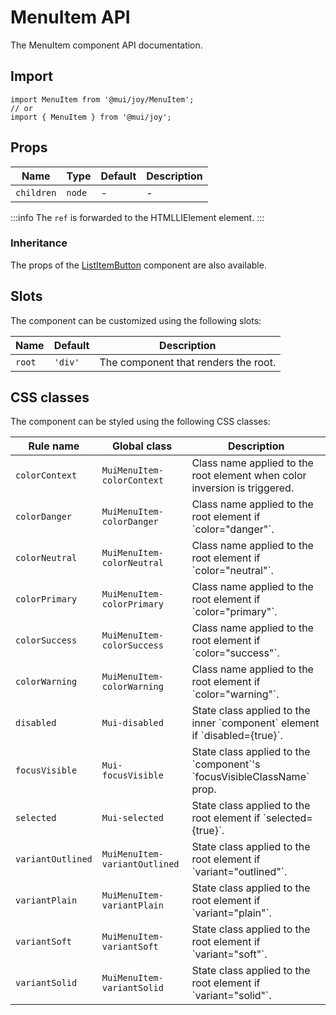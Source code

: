 # MenuItem API

The MenuItem component API documentation.

## Import

```
import MenuItem from '@mui/joy/MenuItem';
// or
import { MenuItem } from '@mui/joy';
```

## Props

| Name | Type | Default | Description |
| --- | --- | --- | --- |
| `children` | `node` | - | - |

:::info
The `ref` is forwarded to the HTMLLIElement element.
:::

### Inheritance

The props of the [ListItemButton](/joy-ui/api/list-item-button/) component are also available.

## Slots

The component can be customized using the following slots:

| Name | Default | Description |
| --- | --- | --- |
| `root` | `'div'` | The component that renders the root. |

## CSS classes

The component can be styled using the following CSS classes:

| Rule name | Global class | Description |
| --- | --- | --- |
| `colorContext` | `MuiMenuItem-colorContext` | Class name applied to the root element when color inversion is triggered. |
| `colorDanger` | `MuiMenuItem-colorDanger` | Class name applied to the root element if \`color="danger"\`. |
| `colorNeutral` | `MuiMenuItem-colorNeutral` | Class name applied to the root element if \`color="neutral"\`. |
| `colorPrimary` | `MuiMenuItem-colorPrimary` | Class name applied to the root element if \`color="primary"\`. |
| `colorSuccess` | `MuiMenuItem-colorSuccess` | Class name applied to the root element if \`color="success"\`. |
| `colorWarning` | `MuiMenuItem-colorWarning` | Class name applied to the root element if \`color="warning"\`. |
| `disabled` | `Mui-disabled` | State class applied to the inner \`component\` element if \`disabled={true}\`. |
| `focusVisible` | `Mui-focusVisible` | State class applied to the \`component\`'s \`focusVisibleClassName\` prop. |
| `selected` | `Mui-selected` | State class applied to the root element if \`selected={true}\`. |
| `variantOutlined` | `MuiMenuItem-variantOutlined` | State class applied to the root element if \`variant="outlined"\`. |
| `variantPlain` | `MuiMenuItem-variantPlain` | State class applied to the root element if \`variant="plain"\`. |
| `variantSoft` | `MuiMenuItem-variantSoft` | State class applied to the root element if \`variant="soft"\`. |
| `variantSolid` | `MuiMenuItem-variantSolid` | State class applied to the root element if \`variant="solid"\`. |
